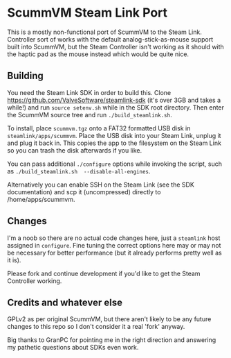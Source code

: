 # ScummVM Steam Link Port

This is a mostly non-functional port of ScummVM to the Steam Link. Controller
sort of works with the default analog-stick-as-mouse support built into
ScummVM, but the Steam Controller isn't working as it should with the haptic
pad as the mouse instead which would be quite nice.

## Building

You need the Steam Link SDK in order to build this. Clone
https://github.com/ValveSoftware/steamlink-sdk (it's over 3GB and takes a
while!) and run `source setenv.sh` while in the SDK root directory. Then enter
the ScummVM source tree and run `./build_steamlink.sh`.

To install, place `scummvm.tgz` onto a FAT32 formatted USB disk in `steamlink/apps/scummvm`. Place the USB disk into your Steam Link, unplug it
and plug it back in. This copies the app to the filesystem on the Steam Link so you can trash the disk afterwards if you like.

You can pass additional `./configure` options while invoking the script, such as `./build_steamlink.sh 
--disable-all-engines`.

Alternatively you can enable SSH on the Steam Link (see the SDK documentation) and scp it (uncompressed) directly to /home/apps/scummvm.

## Changes

I'm a noob so there are no actual code changes here, just a `steamlink` host
assigned in `configure`. Fine tuning the correct options here may or may not be
necessary for better performance (but it already performs pretty well as it
is).

Please fork and continue development if you'd like to get the Steam Controller working.

## Credits and whatever else

GPLv2 as per original ScummVM, but there aren't likely to be any future changes
to this repo so I don't consider it a real 'fork' anyway.

Big thanks to GranPC for pointing me in the right direction and answering my
pathetic questions about SDKs even work.
